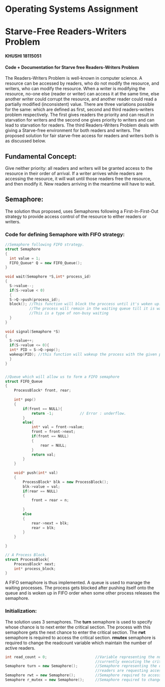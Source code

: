 # Operating Systems Assignment
# Starve-Free Readers-Writers Problem
#### KHUSHI 18115051
#### Code + Documentation for Starve free Readers-Writers Problem

The Readers-Writers Problem is well-known in computer science. A resource can be accessed by readers, who do not modify the resource, and writers, who can modify the resource. When a writer is modifying the resource, no-one else (reader or writer) can access it at the same time, else another writer could corrupt the resource, and another reader could read a partially modified (inconsistent) value. There are three variations possible for the same: which are defined as first, second and third readers-writers problem respectively. The first gives readers the priority and can result in starvation for writers and the second one gives priority to writers and can lead to starvation for readers. The third Readers-Writers Problem deals with giving a Starve-free environment for both readers and writers. The proposed solution for fair starve-free access for readers and writers both is as discussed below.

## Fundamental Concept:
Give neither priority: all readers and writers will be granted access to the resource in their order of arrival. If a writer arrives while readers are accessing the resource, it will wait until those readers free the resource, and then modify it. New readers arriving in the meantime will have to wait.

## Semaphore:
The solution thus proposed, uses Semaphores following a First-In-First-Out strategy to provide access control of the resource to either readers or writers.

### Code for defining Semaphore with FIFO strategy:

```cpp
//Semaphore following FIFO strategy.
struct Semaphore
{
  int value = 1;
  FIFO_Queue* Q = new FIFO_Queue();
}
    
void wait(Semaphore *S,int* process_id)
{
  S->value--;
  if(S->value < 0)
  {
  S->Q->push(process_id);
  block(); //This function will block the proccess until it's woken up.
           //The process will remain in the waiting queue till it is waken up by the wakeup() system calls
           //This is a type of non-busy waiting
  }
}
    
void signal(Semaphore *S)
{
  S->value++;
  if(S->value <= 0){
  int* PID = S->Q->pop();
  wakeup(PID); //this function will wakeup the process with the given pid using system calls
  }
}


//Queue which will allow us to form a FIFO semaphore
struct FIFO_Queue
{
    ProcessBlock* front, rear;
    
    int* pop()
    {
        if(front == NULL){
            return -1;            // Error : underflow.
        }
        else{
            int* val = front->value;
            front = front->next;
            if(front == NULL)
            {
                rear = NULL;
            }
            return val;
        }
    }
    
    void* push(int* val)
    {
        ProcessBlock* blk = new ProcessBlock();
        blk->value = val;
        if(rear == NULL)
        {
            front = rear = n;
            
        }
        else
        {
            rear->next = blk;
            rear = blk;
        }
    }
    
}

// A Process Block.
struct ProcessBlock{
    ProcessBlock* next;
    int* process_block;
}
```
A FIFO semaphore is thus implemented. A queue is used to manage the waiting processes. The process gets blocked after pushing itself onto the queue and is woken up in FIFO order when some other process releases the semaphore.

### Initialization:
The solution uses 3 semaphores. The <b>turn</b> semaphore is used to specify whose chance is to next enter the critical section. The process with this semaphore gets the next chance to enter the critical section. The <b>rwt</b> semaphore is required to access the critical section. <b>rmutex</b> semaphore is required to change the readcount variable which maintain the number of active readers.
```cpp
int read_count = 0;                      //Variable representing the number of readers 
                                         //currently executing the critical section
Semaphore turn = new Semaphore();        //Semaphore representing the order in which the writers and 
                                         //readers are requesting access to critical section
Semaphore rwt = new Semaphore();         //Semaphore required to access the critical section
Semaphore r_mutex = new Semaphore();     //Semaphore required to change the read_count variable
```


